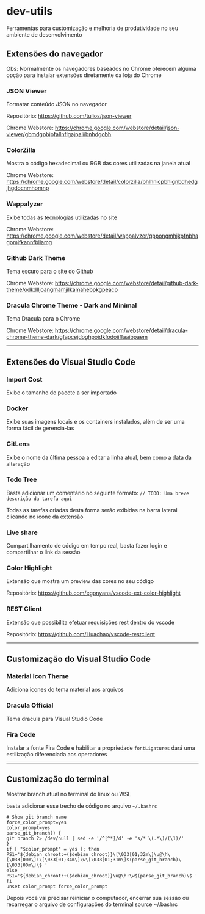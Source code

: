 # dev-utils

Ferramentas para customização e melhoria de produtividade no seu ambiente de desenvolvimento

## Extensões do navegador

Obs: Normalmente os navegadores baseados no Chrome oferecem alguma opção para instalar extensões diretamente da loja do Chrome

### JSON Viewer

Formatar conteúdo JSON no navegador

Repositório: https://github.com/tulios/json-viewer

Chrome Webstore: https://chrome.google.com/webstore/detail/json-viewer/gbmdgpbipfallnflgajpaliibnhdgobh

### ColorZilla

Mostra o código hexadecimal ou RGB das cores utilizadas na janela atual

Chrome Webstore: https://chrome.google.com/webstore/detail/colorzilla/bhlhnicpbhignbdhedgjhgdocnmhomnp

### Wappalyzer

Exibe todas as tecnologias utilizadas no site

Chrome Webstore: https://chrome.google.com/webstore/detail/wappalyzer/gppongmhjkpfnbhagpmjfkannfbllamg

### Github Dark Theme

Tema escuro para o site do Github

Chrome Webstore: https://chrome.google.com/webstore/detail/github-dark-theme/odkdlljoangmamjilkamahebpkgpeacp

### Dracula Chrome Theme - Dark and Minimal

Tema Dracula para o Chrome

Chrome Webstore: https://chrome.google.com/webstore/detail/dracula-chrome-theme-dark/gfapcejdoghpoidkfodoiiffaaibpaem

---

## Extensões do Visual Studio Code

### Import Cost

Exibe o tamanho do pacote a ser importado

### Docker

Exibe suas imagens locais e os containers instalados, além de ser uma forma fácil de gerenciá-las

### GitLens

Exibe o nome da última pessoa a editar a linha atual, bem como a data da alteração

### Todo Tree

Basta adicionar um comentário no seguinte formato: `// TODO: Uma breve descrição da tarefa aqui`

Todas as tarefas criadas desta forma serão exibidas na barra lateral clicando no ícone da extensão

### Live share

Compartilhamento de código em tempo real, basta fazer login e compartilhar o link da sessão

### Color Highlight

Extensão que mostra um preview das cores no seu código

Repositório: https://github.com/egonyans/vscode-ext-color-highlight

### REST Client

Extensão que possibilita efetuar requisições rest dentro do vscode

Repositório: https://github.com/Huachao/vscode-restclient

---

## Customização do Visual Studio Code

### Material Icon Theme

Adiciona icones do tema material aos arquivos

### Dracula Official

Tema dracula para Visual Studio Code

### Fira Code

Instalar a fonte Fira Code e habilitar a propriedade `fontLigatures` dará uma estilização diferenciada aos operadores

---

## Customização do terminal

Mostrar branch atual no terminal do linux ou WSL

basta adicionar esse trecho de código no arquivo `~/.bashrc`

```shell
# Show git branch name
force_color_prompt=yes
color_prompt=yes
parse_git_branch() {
git branch 2> /dev/null | sed -e '/^[^*]/d' -e 's/* \(.*\)/(\1)/'
}
if [ "$color_prompt" = yes ]; then
PS1='${debian_chroot:+($debian_chroot)}\[\033[01;32m\]\u@\h\[\033[00m\]:\[\033[01;34m\]\w\[\033[01;31m\]$(parse_git_branch)\[\033[00m\]\$ '
else
PS1='${debian_chroot:+($debian_chroot)}\u@\h:\w$(parse_git_branch)\$ '
fi
unset color_prompt force_color_prompt
```

Depois você vai precisar reiniciar o computador, encerrar sua sessão ou recarregar o arquivo de configurações do terminal
source ~/.bashrc
